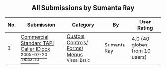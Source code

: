 ﻿<div align="center">

## All Submissions by Sumanta Ray

</div>

No.  | Submission | Category | By   | User Rating
---- | ---------- | -------- | ---- | -----------
1 | [Commercial Standard TAPI Caller ID ocx<br /><sup>2005-07-20 18:43:10</sup>](https://github.com/Planet-Source-Code/sumanta-ray-commercial-standard-tapi-caller-id-ocx__1-62079) | [Custom Controls/ Forms/  Menus<br /><sup>Visual Basic</sup>](../ByCategory/custom-controls-forms-menus__1-4.md) | Sumanta Ray | 4.0 (40 globes from 10 users)
